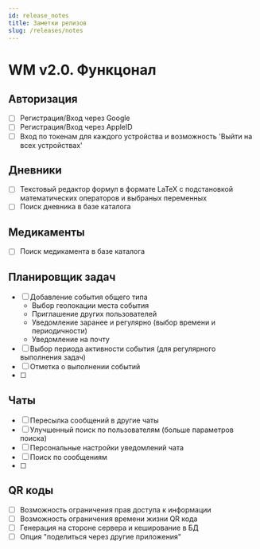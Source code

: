 ```yaml
---
id: release_notes
title: Заметки релизов
slug: /releases/notes
---
```


# WM v2.0. Функцонал

## Авторизация

- [ ] Регистрация/Вход через Google
- [ ] Регистрация/Вход через AppleID
- [ ] Вход по токенам для каждого устройства и возможность 'Выйти на всех устройствах'

## Дневники

- [ ] Текстовый редактор формул в формате LaTeX с подстановкой математических операторов и выбраных переменных
- [ ] Поиск дневника в базе каталога

## Медикаменты

- [ ] Поиск медикамента в базе каталога

## Планировщик задач

- [ ] Добавление события общего типа
  - Выбор геолокации места события
  - Приглашение других пользователей
  - Уведомление заранее и регулярно (выбор времени и периодичности)
  - Уведомление на почту
- [ ] Выбор периода активности события (для регулярного выполнения задач)
- [ ] Отметка о выполнении событий
- [ ]

## Чаты

- [ ] Пересылка сообщений в другие чаты
- [ ] Улучшенный поиск по пользователям (больше параметров поиска)
- [ ] Персональные настройки уведомлений чата
- [ ] Поиск по сообщениям
- [ ]

## QR коды

- [ ] Возможность ограничения прав доступа к информации
- [ ] Возможность ограничения времени жизни QR кода
- [ ] Генерация на стороне сервера и кеширование в БД
- [ ] Опция "поделиться через другие приложения"

